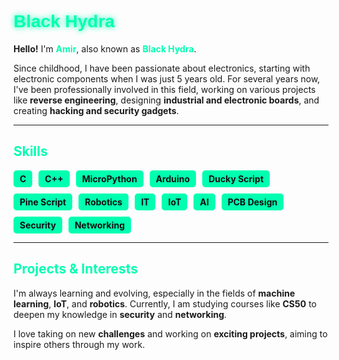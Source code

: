 # <span style="color: #00ffb0; font-family: 'Rajdhani', sans-serif; text-shadow: 0 0 10px #00ffb0;">Black Hydra</span>

**Hello!** I'm <span style="color: #00ffb0;">**Amir**</span>, also known as <span style="color: #00ffb0;">**Black Hydra**</span>. 

Since childhood, I have been passionate about electronics, starting with electronic components when I was just 5 years old. For several years now, I've been professionally involved in this field, working on various projects like **reverse engineering**, designing **industrial and electronic boards**, and creating **hacking and security gadgets**.

---

## <span style="color: #00ffb0;">Skills</span>

<div style="display: flex; flex-wrap: wrap; gap: 10px;">
    <span style="background-color: #00ffb0; color: #0f0f0f; padding: 5px 10px; border-radius: 5px; font-weight: bold;">C</span>
    <span style="background-color: #00ffb0; color: #0f0f0f; padding: 5px 10px; border-radius: 5px; font-weight: bold;">C++</span>
    <span style="background-color: #00ffb0; color: #0f0f0f; padding: 5px 10px; border-radius: 5px; font-weight: bold;">MicroPython</span>
    <span style="background-color: #00ffb0; color: #0f0f0f; padding: 5px 10px; border-radius: 5px; font-weight: bold;">Arduino</span>
    <span style="background-color: #00ffb0; color: #0f0f0f; padding: 5px 10px; border-radius: 5px; font-weight: bold;">Ducky Script</span>
    <span style="background-color: #00ffb0; color: #0f0f0f; padding: 5px 10px; border-radius: 5px; font-weight: bold;">Pine Script</span>
    <span style="background-color: #00ffb0; color: #0f0f0f; padding: 5px 10px; border-radius: 5px; font-weight: bold;">Robotics</span>
    <span style="background-color: #00ffb0; color: #0f0f0f; padding: 5px 10px; border-radius: 5px; font-weight: bold;">IT</span>
    <span style="background-color: #00ffb0; color: #0f0f0f; padding: 5px 10px; border-radius: 5px; font-weight: bold;">IoT</span>
    <span style="background-color: #00ffb0; color: #0f0f0f; padding: 5px 10px; border-radius: 5px; font-weight: bold;">AI</span>
    <span style="background-color: #00ffb0; color: #0f0f0f; padding: 5px 10px; border-radius: 5px; font-weight: bold;">PCB Design</span>
    <span style="background-color: #00ffb0; color: #0f0f0f; padding: 5px 10px; border-radius: 5px; font-weight: bold;">Security</span>
    <span style="background-color: #00ffb0; color: #0f0f0f; padding: 5px 10px; border-radius: 5px; font-weight: bold;">Networking</span>
</div>

---

## <span style="color: #00ffb0;">Projects & Interests</span>

I'm always learning and evolving, especially in the fields of **machine learning**, **IoT**, and **robotics**. Currently, I am studying courses like **CS50** to deepen my knowledge in **security** and **networking**. 

I love taking on new **challenges** and working on **exciting projects**, aiming to inspire others through my work.
